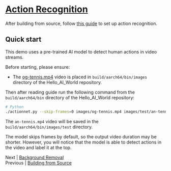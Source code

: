 # [Action Recognition](https://github.com/dusty-nv/jetson-inference/blob/master/docs/actionnet.md)

After building from source, follow [this guide](https://github.com/dusty-nv/jetson-inference/blob/master/docs/actionnet.md) to set up action recognition.

## Quick start

This demo uses a pre-trained AI model to detect human actions in video streams.

Before starting, please ensure:

- The [og-tennis.mp4](./images/og-tennis.mp4) video is placed in `build/aarch64/bin/images` directory of the Hello_AI_World repository.

Then after reading guide run the following command from the `build/aarch64/bin` directory of the Hello_AI_World repository:

```bash
# Python
./actionnet.py --skip-frames=0 images/og-tennis.mp4 images/test/an-tennis.mp4
```

The `an-tennis.mp4` video will be saved in the `build/aarch64/bin/images/test` directory.

The model skips frames by default, so the output video duration may be shorter. However, you will notice that the model is able to detect actions in the video and label it at the top.

Next | [Background Removal](Background_Removal.md)  
Previous | [Building from Source](Building_Source.md)
